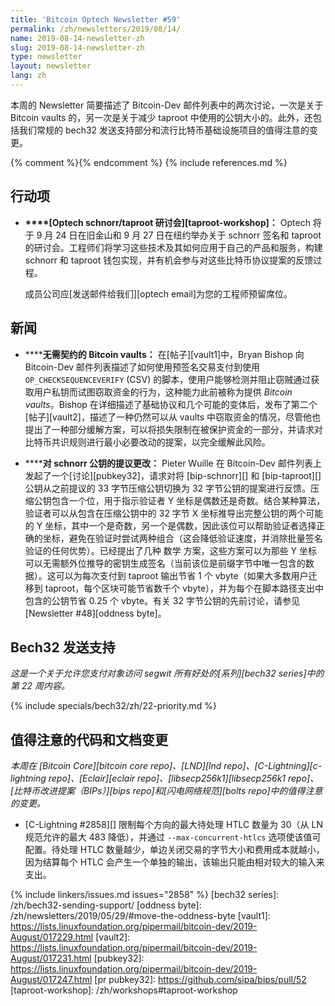 ```yaml
---
title: 'Bitcoin Optech Newsletter #59'
permalink: /zh/newsletters/2019/08/14/
name: 2019-08-14-newsletter-zh
slug: 2019-08-14-newsletter-zh
type: newsletter
layout: newsletter
lang: zh
---
```

本周的 Newsletter 简要描述了 Bitcoin-Dev 邮件列表中的两次讨论，一次是关于 Bitcoin vaults 的，另一次是关于减少 taproot 中使用的公钥大小的。此外，还包括我们常规的 bech32 发送支持部分和流行比特币基础设施项目的值得注意的变更。

{% comment %}<!-- include references.md below the fold but above any Jekyll/Liquid variables-->{% endcomment %}
{% include references.md %}

## 行动项

- **<!--optech-schnorr-taproot-workshops-taproot-workshop-->****[Optech schnorr/taproot 研讨会][taproot-workshop]：** Optech 将于 9 月 24 日在旧金山和 9 月 27 日在纽约举办关于 schnorr 签名和 taproot 的研讨会。工程师们将学习这些技术及其如何应用于自己的产品和服务，构建 schnorr 和 taproot 钱包实现，并有机会参与对这些比特币协议提案的反馈过程。

  成员公司应[发送邮件给我们][optech email]为您的工程师预留席位。

## 新闻

- **<!--bitcoin-vaults-without-covenants-->****无需契约的 Bitcoin vaults：** 在[帖子][vault1]中，Bryan Bishop 向 Bitcoin-Dev 邮件列表描述了如何使用预签名交易支付到使用 `OP_CHECKSEQUENCEVERIFY` (CSV) 的脚本，使用户能够检测并阻止窃贼通过获取用户私钥而试图窃取资金的行为，这种能力此前被称为提供 *Bitcoin vaults*。Bishop 在详细描述了基础协议和几个可能的变体后，发布了第二个[帖子][vault2]，描述了一种仍然可以从 vaults 中窃取资金的情况，尽管他也提出了一种部分缓解方案，可以将损失限制在被保护资金的一部分，并请求对比特币共识规则进行最小必要改动的提案，以完全缓解此风险。

- **<!--proposed-change-to-schnorr-pubkeys-->****对 schnorr 公钥的提议更改：** Pieter Wuille 在 Bitcoin-Dev 邮件列表上发起了一个[讨论][pubkey32]，请求对将 [bip-schnorr][] 和 [bip-taproot][] 公钥从之前提议的 33 字节压缩公钥切换为 32 字节公钥的提案进行反馈。压缩公钥包含一个位，用于指示验证者 Y 坐标是偶数还是奇数。结合某种算法，验证者可以从包含在压缩公钥中的 32 字节 X 坐标推导出完整公钥的两个可能的 Y 坐标，其中一个是奇数，另一个是偶数，因此该位可以帮助验证者选择正确的坐标，避免在验证时尝试两种组合（这会降低验证速度，并消除批量签名验证的任何优势）。已经提出了几种 <span title="voodoo">数学</span> 方案，这些方案可以为那些 Y 坐标可以无需额外位推导的密钥生成签名（当前该位是前缀字节中唯一包含的数据）。这可以为每次支付到 taproot 输出节省 1 个 vbyte（如果大多数用户迁移到 taproot，每个区块可能节省数千个 vbyte），并为每个在脚本路径支出中包含的公钥节省 0.25 个 vbyte。有关 32 字节公钥的先前讨论，请参见 [Newsletter #48][oddness byte]。

## Bech32 发送支持

*这是一个关于允许您支付对象访问 segwit 所有好处的[系列][bech32 series]中的第 22 周内容。*

{% include specials/bech32/zh/22-priority.md %}

## 值得注意的代码和文档变更

*本周在 [Bitcoin Core][bitcoin core repo]、[LND][lnd repo]、[C-Lightning][c-lightning repo]、[Eclair][eclair repo]、[libsecp256k1][libsecp256k1 repo]、[比特币改进提案（BIPs）][bips repo]和[闪电网络规范][bolts repo]中的值得注意的变更。*

- [C-Lightning #2858][] 限制每个方向的最大待处理 HTLC 数量为 30（从 LN 规范允许的最大 483 降低），并通过 `--max-concurrent-htlcs` 选项使该值可配置。待处理 HTLC 数量越少，单边关闭交易的字节大小和费用成本就越小，因为结算每个 HTLC 会产生一个单独的输出，该输出只能由相对较大的输入来支出。

{% include linkers/issues.md issues="2858" %}
[bech32 series]: /zh/bech32-sending-support/
[oddness byte]: /zh/newsletters/2019/05/29/#move-the-oddness-byte
[vault1]: https://lists.linuxfoundation.org/pipermail/bitcoin-dev/2019-August/017229.html
[vault2]: https://lists.linuxfoundation.org/pipermail/bitcoin-dev/2019-August/017231.html
[pubkey32]: https://lists.linuxfoundation.org/pipermail/bitcoin-dev/2019-August/017247.html
[pr pubkey32]: https://github.com/sipa/bips/pull/52
[taproot-workshop]: /zh/workshops#taproot-workshop
